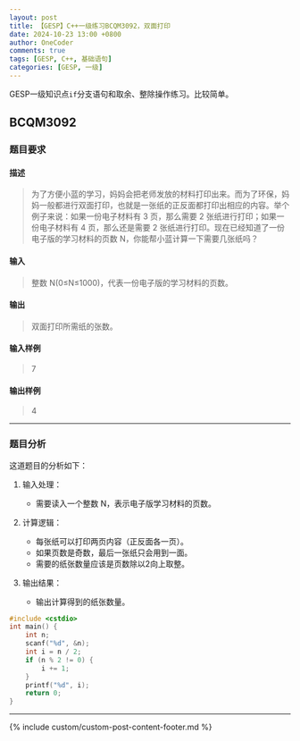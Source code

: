 ```yaml
---
layout: post
title: 【GESP】C++一级练习BCQM3092，双面打印
date: 2024-10-23 13:00 +0800
author: OneCoder
comments: true
tags: [GESP, C++, 基础语句]
categories: [GESP, 一级]
---
```

GESP一级知识点`if`分支语句和取余、整除操作练习。比较简单。

<!--more-->

## BCQM3092

### 题目要求

#### 描述

>为了方便小蓝的学习，妈妈会把老师发放的材料打印出来。而为了环保，妈妈一般都进行双面打印，也就是一张纸的正反面都打印出相应的内容。举个例子来说：如果一份电子材料有 3 页，那么需要 2 张纸进行打印；如果一份电子材料有 4 页，那么还是需要 2 张纸进行打印。现在已经知道了一份电子版的学习材料的页数 N，你能帮小蓝计算一下需要几张纸吗？

#### 输入

>整数 N(0≤N≤1000)，代表一份电子版的学习材料的页数。

#### 输出

>双面打印所需纸的张数。

#### 输入样例

>7

#### 输出样例

>4

---

### 题目分析

这道题目的分析如下：

1. 输入处理：
   - 需要读入一个整数 N，表示电子版学习材料的页数。

2. 计算逻辑：
   - 每张纸可以打印两页内容（正反面各一页）。
   - 如果页数是奇数，最后一张纸只会用到一面。
   - 需要的纸张数量应该是页数除以2向上取整。

3. 输出结果：
   - 输出计算得到的纸张数量。

```cpp
#include <cstdio>
int main() {
    int n;
    scanf("%d", &n);
    int i = n / 2;
    if (n % 2 != 0) {
        i += 1;
    }
    printf("%d", i);
    return 0;
}
```

---

{% include custom/custom-post-content-footer.md %}
